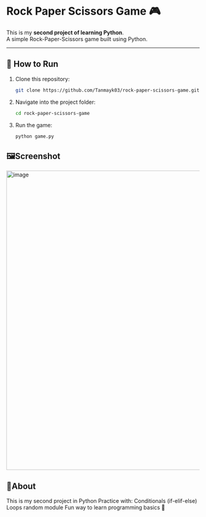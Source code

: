 # Rock Paper Scissors Game 🎮

This is my **second project of learning Python**.  
A simple Rock-Paper-Scissors game built using Python.

---

## 🚀 How to Run

1. Clone this repository:
   ```bash
   git clone https://github.com/Tanmayk03/rock-paper-scissors-game.git
2. Navigate into the project folder:
   ```bash
   cd rock-paper-scissors-game
3. Run the game:
   ```bash
   python game.py

## 🖼️Screenshot

<img width="746" height="779" alt="image" src="https://github.com/user-attachments/assets/402c7a7b-fea2-4cec-8a7a-aeaf0d2dae06" />

## 📌About

This is my second project in Python
Practice with:
Conditionals (if-elif-else)
Loops
random module
Fun way to learn programming basics 🎉
